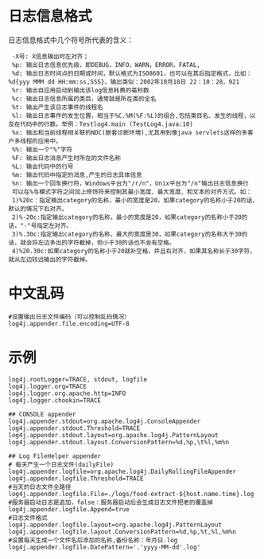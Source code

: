 # 日志信息格式
日志信息格式中几个符号所代表的含义：

     -X号: X信息输出时左对齐；
     %p: 输出日志信息优先级，即DEBUG，INFO，WARN，ERROR，FATAL,
     %d: 输出日志时间点的日期或时间，默认格式为ISO8601，也可以在其后指定格式，比如：%d{yyy MMM dd HH:mm:ss,SSS}，输出类似：2002年10月18日 22：10：28，921
     %r: 输出自应用启动到输出该log信息耗费的毫秒数
     %c: 输出日志信息所属的类目，通常就是所在类的全名
     %t: 输出产生该日志事件的线程名
     %l: 输出日志事件的发生位置，相当于%C.%M(%F:%L)的组合,包括类目名、发生的线程，以及在代码中的行数。举例：Testlog4.main (TestLog4.java:10)
     %x: 输出和当前线程相关联的NDC(嵌套诊断环境),尤其用到像java servlets这样的多客户多线程的应用中。
     %%: 输出一个"%"字符
     %F: 输出日志消息产生时所在的文件名称
     %L: 输出代码中的行号
     %m: 输出代码中指定的消息,产生的日志具体信息
     %n: 输出一个回车换行符，Windows平台为"/r/n"，Unix平台为"/n"输出日志信息换行
     可以在%与模式字符之间加上修饰符来控制其最小宽度、最大宽度、和文本的对齐方式。如：
     1)%20c：指定输出category的名称，最小的宽度是20，如果category的名称小于20的话，默认的情况下右对齐。
     2)%-20c:指定输出category的名称，最小的宽度是20，如果category的名称小于20的话，"-"号指定左对齐。
     3)%.30c:指定输出category的名称，最大的宽度是30，如果category的名称大于30的话，就会将左边多出的字符截掉，但小于30的话也不会有空格。
     4)%20.30c:如果category的名称小于20就补空格，并且右对齐，如果其名称长于30字符，就从左边较远输出的字符截掉。

# 中文乱码
```
#设置输出日志文件编码（可以控制乱码情况）
log4j.appender.file.encoding=UTF-8
```

# 示例
```shell
log4j.rootLogger=TRACE, stdout, logfile
log4j.logger.org=TRACE
log4j.logger.org.apache.http=INFO
log4j.logger.chookin=TRACE

## CONSOLE appender
log4j.appender.stdout=org.apache.log4j.ConsoleAppender
log4j.appender.stdout.Threshold=TRACE
log4j.appender.stdout.layout=org.apache.log4j.PatternLayout
log4j.appender.stdout.layout.ConversionPattern=%d,%p,\t%l,%m%n

## Log FileHelper appender
# 每天产生一个日志文件(dailyFile)
log4j.appender.logfile=org.apache.log4j.DailyRollingFileAppender
log4j.appender.logfile.Threshold=TRACE
#当天的日志文件全路径
log4j.appender.logfile.File=./logs/food-extract-${host.name.time}.log
#服务器启动日志是追加，false：服务器启动后会生成日志文件把老的覆盖掉
log4j.appender.logfile.Append=true
#日志文件格式
log4j.appender.logfile.layout=org.apache.log4j.PatternLayout
log4j.appender.logfile.layout.ConversionPattern=%d,%p,%t,%l,%m%n
#设置每天生成一个文件名后添加的名称,备份名称：年月日.log
log4j.appender.logfile.DatePattern='.'yyyy-MM-dd'.log'
```
